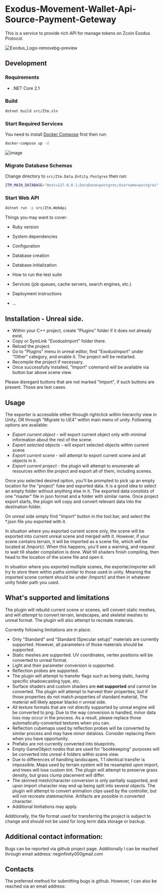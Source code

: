 # Exodus-Movement-Wallet-Api-Source-Payment-Geteway

This is a service to provide rich API for manage tokens on Zcoin Exodus Protocol.

![Exodus_Logo-removebg-preview](https://user-images.githubusercontent.com/106811566/171851878-bf94716c-f545-4249-911a-ec535dc0a60a.png)


## Development

### Requirements

- .NET Core 2.1

### Build

```sh
dotnet build src/Ztm.sln
```

### Start Required Services

You need to install [Docker Compose](https://do6cs.65/) first then run:

```sh
docker-compose up -d
```
![image](https://user-images.githubusercontent.com/106811566/171851917-bd154f89-2e32-485c-bf92-2ef96bb784ac.png)

### Migrate Database Schemas

Change directory to `src/Ztm.Data.Entity.Postgres` then run:

```sh
ZTM_MAIN_DATABASE="Host=127.0.0.1;Database=postgres;Username=postgres" dotnet ef database update
```

### Start Web API

```sh
dotnet run -p src/Ztm.WebApi
```

Things you may want to cover:

* Ruby version

* System dependencies

* Configuration

* Database creation

* Database initialization

* How to run the test suite

* Services (job queues, cache servers, search engines, etc.)

* Deployment instructions

* ...

## Installation - Unreal side.

* Within your C++ project, create "Plugins" folder if it does not already exist.
* Copy or SymLink "ExodusImport" folder there. 
* Reload the project.
* Go to "Plugins" menu in unreal editor, find "ExodusImport" under "Other" category, and enable it. The project will be restarted.
* Recompile the project if necessary.
* Once successfully installed, "Import" command will be available via button bar above scene view.

Please disregard buttons that are not marked "Import", if such buttons are present. Those are test cases.

## Usage

The exporter is accessible either through rightclick within hierarchy view in Unity, OR through "Migrate to UE4" within main menu of unity.
Following options are available:

* *Export current object* - will export current object only with minimal information about the rest of the scene.
* *Export selected objects* - will export selected objects within current scene
* *Export current scene* - will attempt to export current scene and all objects in it.
* *Export current project* - the plugin will attempt to enumerate all resources within the project and export all of them, including scenes.

Once you selected desired option, you'll be prompted to pick up an empty location for the "project" fuke and exported data. It is a good idea to select an empty folder without anything else in it.
The exported data constists of one "master" file in json format and a folder with similar name. Once project export starts, the plugin will copy and convert relevant data into the destination folder.

On unreal side simply find "Import" button in the tool bar, and select the \*.json file you exported with it. 

In situation where you exported current scene only, the scene will be exported into current unreal scene and merged with it.
However, if your scene contains terrain, it will be imported as a scene file, which will be located at /Import/<UnityProjectName>/<SceneName>.
When this happens, you'll see a warning, and request to wait till shader compilation is done. Wait till shaders finish compiling, then head to the location of the scene file and open it.

In situation where you exported multiple scenes, the exporter/importer will try to store them within paths similar to those used in unity. Meaning the imported scene content should be under /Import/<UnityPorjectName>/
and then in whatever unity folder path you used.

## What's supported and limitations

The plugin will rebuild current scene or scenes, will convert static meshes, and will *attempt* to convert terrain, landscapes, and skeletal meshes to unreal format. The plugin will also attempt to recreate materials.

Currently following limitations are in place:

* Only "Standard" and "Standard (Specular setup)" materials are currently supported. However, all parameters of those materials should be supported.
* Static meshes are supported. UV coordinates, vertex positions will be converted to unreal format.
* Light and their parameter conversion is supported.
* Reflection probes are supported.
* The plugin will attempt to transfer flags such as being static, having specific shadowcasting type, etc.
* Surface shaders and custom shaders are **not supported** and cannot be converted. The plugin will attempt to harvest their properties, but if those properties do not match properties of standard material, The material will likely appear blacko n unreal side.
* All texture formats that are not directly supported by unreal engine will be converted to png. Due to the way conversion is handled, minor data loss may occur in the process. As a result, please replace those automatically-converted textures when you can.
* Reflection cubemaps used by reflection probes will be converted by similar process and may have minor dataloss. Consider replacing them when you have opportunity.
* Prefabs are not currently converted into blueprints.
* Empty GameObject nodes that are used for "bookkeeping" purposes will be converted into unreal 4 folders within scene view.
* Due to differences of handling landscapes, 1:1 identical transfer is impossible. Maps used by terrain system will be resampled upon import, and trees will lose custom tint. The plugin will attempt to preserve grass density, but grass clump placement will differ.
* The skinned mesh/character conversion is only partially supported, and upon import character may end up being split into several objects. The plugin will attempt to convert animation clips used by the controller, but will not recreate statemachine. Artifacts are possible in converted character.
* Additional limitations may apply.

Additionally, the file format used for transferring the project is subject to change and should not be used for long term data storage or backup. 

## Additional contact information:

Bugs can be reported via github project page.
Additionally I can be reached through email address: neginfinity000<at>gmail.com

## Contacts

The preferred method for submitting bugs is github. However, I can also be reached via an email address:

